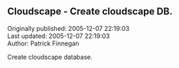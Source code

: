 ## Cloudscape - Create cloudscape DB.  
Originally published: 2005-12-07 22:19:03  
Last updated: 2005-12-07 22:19:03  
Author: Patrick Finnegan  
  
Create cloudscape database.